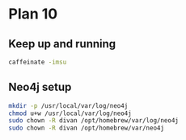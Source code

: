 # Plan 10

## Keep up and running
```sh
caffeinate -imsu
```
## Neo4j setup
```sh
mkdir -p /usr/local/var/log/neo4j
chmod u+w /usr/local/var/log/neo4j
sudo chown -R divan /opt/homebrew/var/log/neo4j
sudo chown -R divan /opt/homebrew/var/neo4j
```
